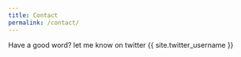 ```yaml
---
title: Contact
permalink: /contact/
---
```

Have a good word? let me know on twitter {{ site.twitter_username }}
